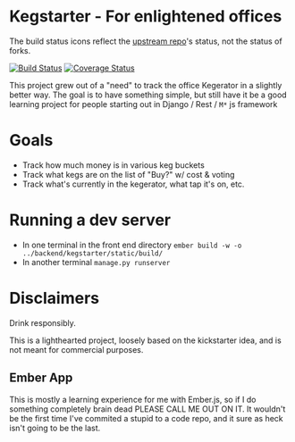 Kegstarter - For enlightened offices
====================================

The build status icons reflect the [upstream repo](https://github.com/paulcollinsiii/django-kegstarter)'s status, not
the status of forks.

[![Build Status](https://travis-ci.org/paulcollinsiii/django-kegstarter.svg?branch=master)](https://travis-ci.org/paulcollinsiii/django-kegstarter) [![Coverage Status](https://coveralls.io/repos/paulcollinsiii/django-kegstarter/badge.svg?branch=master)](https://coveralls.io/r/paulcollinsiii/django-kegstarter?branch=master)

This project grew out of a "need" to track the office Kegerator in a
slightly better way. The goal is to have something simple, but still
have it be a good learning project for people starting out in Django /
Rest / `M*` js framework


Goals
=====
* Track how much money is in various keg buckets
* Track what kegs are on the list of "Buy?" w/ cost & voting
* Track what's currently in the kegerator, what tap it's on, etc.


Running a dev server
====================
* In one terminal in the front end directory
  `ember build -w -o ../backend/kegstarter/static/build/`
* In another terminal `manage.py runserver`

Disclaimers
===========
Drink responsibly.

This is a lighthearted project, loosely based on the kickstarter idea,
and is not meant for commercial purposes.


Ember App
---------

This is mostly a learning experience for me with Ember.js, so if I do
something completely brain dead PLEASE CALL ME OUT ON IT. It wouldn't be
the first time I've commited a stupid to a code repo, and it sure as
heck isn't going to be the last.
